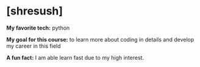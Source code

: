 # [shresush]

**My favorite tech:** python

**My goal for this course:** to learn more about coding in details and develop my career in this field

**A fun fact:** I am able learn fast due to my high interest. 
